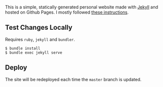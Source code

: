 
This is a simple, statically generated personal website made with [Jekyll](https://jekyllrb.com/) and hosted on Github Pages.
I mostly followed [these instructions](https://docs.github.com/en/pages/setting-up-a-github-pages-site-with-jekyll).

## Test Changes Locally

Requires `ruby`, `jekyll` and `bundler`. 

```
$ bundle install
$ bundle exec jekyll serve
```

## Deploy

The site will be redeployed each time the `master` branch is updated. 
